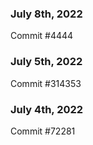 ### July 8th, 2022

Commit #4444

### July 5th, 2022

Commit #314353


### July 4th, 2022

Commit #72281
